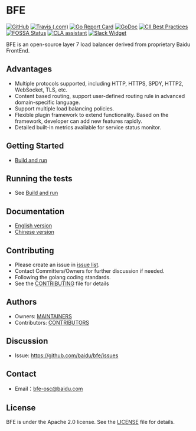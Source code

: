 # BFE

[![GitHub](https://img.shields.io/github/license/baidu/bfe)](https://github.com/baidu/bfe/blob/develop/LICENSE)
[![Travis (.com)](https://img.shields.io/travis/com/baidu/bfe)](https://travis-ci.com/baidu/bfe)
[![Go Report Card](https://goreportcard.com/badge/github.com/baidu/bfe)](https://goreportcard.com/report/github.com/baidu/bfe)
[![GoDoc](https://godoc.org/github.com/baidu/bfe?status.svg)](https://godoc.org/github.com/baidu/bfe/bfe_module)
[![CII Best Practices](https://bestpractices.coreinfrastructure.org/projects/3209/badge)](https://bestpractices.coreinfrastructure.org/projects/3209)
[![FOSSA Status](https://app.fossa.io/api/projects/git%2Bgithub.com%2Fbaidu%2Fbfe.svg?type=shield)](https://app.fossa.io/reports/1bd1bae4-31bf-41bf-8865-320eedbd1f85)
[![CLA assistant](https://cla-assistant.io/readme/badge/baidu/bfe)](https://cla-assistant.io/baidu/bfe)
[![Slack Widget](https://img.shields.io/badge/join-us%20on%20slack-gray.svg?longCache=true&logo=slack&colorB=green)](https://bfe-networks.slack.com/messages/bfedev)

BFE is an open-source layer 7 load balancer derived from proprietary Baidu FrontEnd.

## Advantages
- Multiple protocols supported, including HTTP, HTTPS, SPDY, HTTP2, WebSocket, TLS, etc.
- Content based routing, support user-defined routing rule in advanced domain-specific language.
- Support multiple load balancing policies.
- Flexible plugin framework to extend functionality. Based on the framework, developer can add new features rapidly.
- Detailed built-in metrics available for service status monitor.

## Getting Started
- [Build and run](docs/en_us/installation/install_from_source.md)

## Running the tests
- See [Build and run](docs/en_us/installation/install_from_source.md)

## Documentation
- [English version](docs/en_us/SUMMARY.md)
- [Chinese version](docs/zh_cn/SUMMARY.md)

## Contributing
- Please create an issue in [issue list](http://github.com/baidu/bfe/issues).
- Contact Committers/Owners for further discussion if needed.
- Following the golang coding standards.
- See the [CONTRIBUTING](CONTRIBUTING.md) file for details

## Authors
- Owners: [MAINTAINERS](MAINTAINERS.md)
- Contributors: [CONTRIBUTORS](CONTRIBUTORS.md)

## Discussion
- Issue: https://github.com/baidu/bfe/issues

## Contact
- Email：bfe-osc@baidu.com

## License
BFE is under the Apache 2.0 license. See the [LICENSE](LICENSE) file for details.
